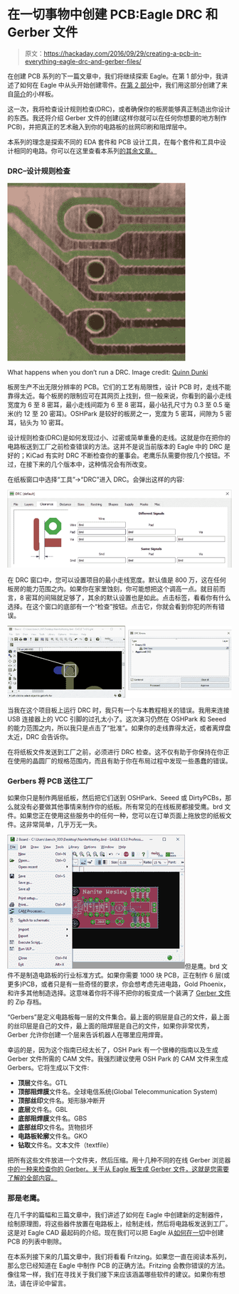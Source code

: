 # 在一切事物中创建 PCB:Eagle DRC 和 Gerber 文件

> 原文：<https://hackaday.com/2016/09/29/creating-a-pcb-in-everything-eagle-drc-and-gerber-files/>

在创建 PCB 系列的下一篇文章中，我们将继续探索 Eagle。在第 1 部分中，我讲述了如何在 Eagle 中从头开始创建零件。[在第 2 部分](http://hackaday.com/2016/09/23/making-a-pcb-eagle-part-2/)中，我们用这部分创建了来自[简介](http://hackaday.com/2016/09/21/creating-a-pcb-in-everything-introduction/)的小样板。

这一次，我将检查设计规则检查(DRC)，或者确保你的板房能够真正制造出你设计的东西。我还将介绍 Gerber 文件的创建(这样你就可以在任何你想要的地方制作 PCB)，并把真正的艺术融入到你的电路板的丝网印刷和阻焊层中。

本系列的理念是探索不同的 EDA 套件和 PCB 设计工具，在每个套件和工具中设计相同的电路。你可以在这里查看本系列[的其余文章。](http://hackaday.com/2016/09/21/creating-a-pcb-in-everything-introduction/#series-of-posts-box)

### DRC–设计规则检查

[![What happens when you don't run a DRC. Image credit: Quinn Dunki](img/e1f7591924b6cf9c8e3c99c482aedad2.png)](https://hackaday.com/wp-content/uploads/2016/09/bad-traces.jpg)

What happens when you don’t run a DRC. Image credit: [Quinn Dunki](http://quinndunki.com/blondihacks/?p=1507)

板房生产不出无限分辨率的 PCB。它们的工艺有局限性，设计 PCB 时，走线不能靠得太近。每个板房的限制应可在其网页上找到，但一般来说，你看到的最小走线宽度为 6 至 8 密耳，最小走线间距为 6 至 8 密耳，最小钻孔尺寸为 0.3 至 0.5 毫米(约 12 至 20 密耳)。OSHPark 是较好的板房之一，宽度为 5 密耳，间隙为 5 密耳，钻头为 10 密耳。

设计规则检查(DRC)是如何发现过小、过密或简单重叠的走线。这就是你在把你的电路板送到工厂之前检查错误的方法。这并不是说当前版本的 Eagle 中的 DRC 是好的；KiCad 有实时 DRC 不断检查你的董事会。老鹰乐队需要你按几个按钮。不过，在接下来的几个版本中，这种情况会有所改变。

在纸板窗口中选择“工具”->“DRC”进入 DRC。会弹出这样的内容:

![drc1](img/bc04c42081119f1906660611f30e1234.png)

在 DRC 窗口中，您可以设置项目的最小走线宽度。默认值是 800 万，这在任何板房的能力范围之内。如果你在家里蚀刻，你可能想把这个调高一点。就目前而言，8 密耳的间隔就足够了，其余的默认设置也是如此。点击标签，看看你有什么选择。在这个窗口的底部有一个“检查”按钮。点击它，你就会看到你犯的所有错误。

![drc2](img/cf4e2bf8f1fc50722b088d07e5ced84a.png)

当我在这个项目板上运行 DRC 时，我只有一个与本教程相关的错误。我用来连接 USB 连接器上的 VCC 引脚的过孔太小了。这次演习仍然在 OSHPark 和 Seeed 的能力范围之内，所以我只是点击了“批准”。如果你的走线靠得太近，或者离焊盘太近，DRC 会告诉你。

在将纸板文件发送到工厂之前，必须进行 DRC 检查。这不仅有助于你保持在你正在使用的晶圆厂的规格范围内，而且有助于你在布局过程中发现一些愚蠢的错误。

### Gerbers 将 PCB 送往工厂

如果你只是制作两层纸板，然后把它们送到 OSHPark、Seeed 或 DirtyPCBs，那么就没有必要做其他事情来制作你的纸板。所有常见的在线板房都接受鹰。brd 文件。如果您正在使用这些服务中的任何一种，您可以在订单页面上拖放您的纸板文件。这非常简单，几乎万无一失。

![cam](img/04ed29f1d25952e04aa522a1571e3471.png)但是鹰。brd 文件不是制造电路板的行业标准方式。如果你需要 1000 块 PCB，正在制作 6 层(或更多)PCB，或者只是有一些奇怪的要求，你会想考虑先进电路，Gold Phoenix，和许多其他制造选择。这意味着你将不得不把你的板变成一个装满了 [Gerber 文件](https://en.wikipedia.org/wiki/Gerber_format)的 Zip 存档。

“Gerbers”是定义电路板每一层的文件集合。最上面的铜层是自己的文件，最上面的丝印层是自己的文件，最上面的阻焊层是自己的文件，如果你非常优秀，Gerber 允许你创建一个层来告诉机器人在哪里应用焊膏。

幸运的是，因为这个指南已经太长了，OSH Park 有一个很棒的指南以及生成 Gerber 文件所需的 CAM 文件。我强烈建议使用 OSH Park 的 CAM 文件来生成 Gerbers。它将生成以下文件:

*   **顶层**文件名。GTL
*   **顶部阻焊膜**文件名。全球电信系统(Global Telecommunication System)
*   **顶部丝印**文件名。矩形脉冲断开
*   **底层**文件名。GBL
*   **底部阻焊膜**文件名。GBS
*   **底部丝印**文件名。货物损坏
*   **电路板轮廓**文件名。GKO
*   **钻取**文件名。文本文件（textfile）

把所有这些文件放进一个文件夹，然后压缩。用十几种不同的在线 Gerber 浏览器[中的一种来检查你的 Gerber。关于从 Eagle 板生成 Gerber 文件，这就是您需要了解的全部内容。](http://gerblook.org/)

### 那是老鹰。

在几千字的篇幅和三篇文章中，我们讲述了如何在 Eagle 中创建新的定制器件，绘制原理图，将这些器件放置在电路板上，绘制走线，然后将电路板发送到工厂。这是对 Eagle CAD 最起码的介绍。现在我们可以把 Eagle 从[如何在一切](http://hackaday.com/?p=219469)中创建 PCB 的列表中剔除。

在本系列接下来的几篇文章中，我们将看看 Fritzing。如果您一直在阅读本系列，那么您已经知道在 Eagle 中制作 PCB 的正确方法。Fritzing 会教你错误的方法。像往常一样，我们在寻找关于我们接下来应该涵盖哪些软件的建议。如果你有想法，请在评论中留言。